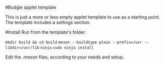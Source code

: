 #Budgie applet template

This is just a more or less empty applet template to use as a starting point. The template includes a settings section.

#Install
Run from the template's folder:

`mkdir build && cd build`
`meson --buildtype plain --prefix=/usr --libdir=/usr/lib`
`ninja`
`sudo ninja install`

Edit the .meson files, according to your needs and setup.




